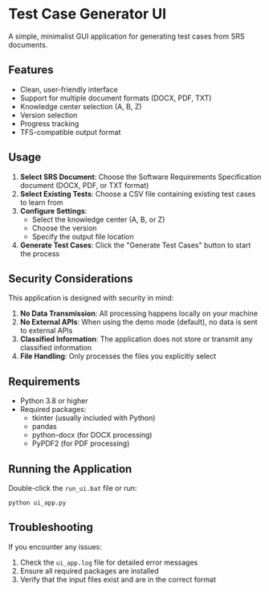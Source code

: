 # Test Case Generator UI

A simple, minimalist GUI application for generating test cases from SRS documents.

## Features

- Clean, user-friendly interface
- Support for multiple document formats (DOCX, PDF, TXT)
- Knowledge center selection (A, B, Z)
- Version selection
- Progress tracking
- TFS-compatible output format

## Usage

1. **Select SRS Document**: Choose the Software Requirements Specification document (DOCX, PDF, or TXT format)
2. **Select Existing Tests**: Choose a CSV file containing existing test cases to learn from
3. **Configure Settings**:
   - Select the knowledge center (A, B, or Z)
   - Choose the version
   - Specify the output file location
4. **Generate Test Cases**: Click the "Generate Test Cases" button to start the process

## Security Considerations

This application is designed with security in mind:

1. **No Data Transmission**: All processing happens locally on your machine
2. **No External APIs**: When using the demo mode (default), no data is sent to external APIs
3. **Classified Information**: The application does not store or transmit any classified information
4. **File Handling**: Only processes the files you explicitly select

## Requirements

- Python 3.8 or higher
- Required packages:
  - tkinter (usually included with Python)
  - pandas
  - python-docx (for DOCX processing)
  - PyPDF2 (for PDF processing)

## Running the Application

Double-click the `run_ui.bat` file or run:

```
python ui_app.py
```

## Troubleshooting

If you encounter any issues:

1. Check the `ui_app.log` file for detailed error messages
2. Ensure all required packages are installed
3. Verify that the input files exist and are in the correct format

